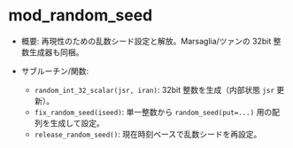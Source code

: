 # mod_random_seed

- 概要: 再現性のための乱数シード設定と解放。Marsaglia/ツァンの 32bit 整数生成器も同梱。

- サブルーチン/関数:
  - `random_int_32_scalar(jsr, iran)`: 32bit 整数を生成（内部状態 `jsr` 更新）。
  - `fix_random_seed(iseed)`: 単一整数から `random_seed(put=...)` 用の配列を生成して設定。
  - `release_random_seed()`: 現在時刻ベースで乱数シードを再設定。

